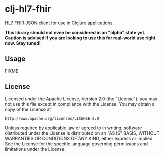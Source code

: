 # clj-hl7-fhir

[HL7 FHIR](http://hl7.org/implement/standards/fhir/) JSON client for use in Clojure applications.

**This library should not even be considered in an "alpha" state yet. Caution is advised if
you are looking to use this for real-world use right now. Stay tuned!**

## Usage

FIXME

## License

Licensed under the Apache License, Version 2.0 (the "License");
you may not use this file except in compliance with the License.
You may obtain a copy of the License at

    http://www.apache.org/licenses/LICENSE-2.0

Unless required by applicable law or agreed to in writing, software
distributed under the License is distributed on an "AS IS" BASIS,
WITHOUT WARRANTIES OR CONDITIONS OF ANY KIND, either express or implied.
See the License for the specific language governing permissions and
limitations under the License.
